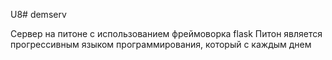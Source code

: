 U8# demserv

Сервер на питоне с использованием фреймоворка flask 
Питон является прогрессивным языком программирования, который с каждым днем 

